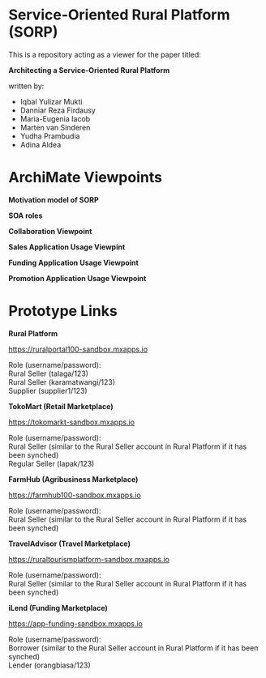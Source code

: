 # Service-Oriented Rural Platform (SORP)

This is a repository acting as a viewer for the paper titled:

<b>Architecting a Service-Oriented Rural Platform</b>

written by:

- Iqbal Yulizar Mukti
- Danniar Reza Firdausy
- Maria-Eugenia Iacob
- Marten van Sinderen
- Yudha Prambudia
- Adina Aldea

# ArchiMate Viewpoints

<b>Motivation model of SORP</b>



<b>SOA roles</b>



<b>Collaboration Viewpoint</b>



<b>Sales Application Usage Viewpint</b>



<b>Funding Application Usage Viewpoint</b>



<b>Promotion Application Usage Viewpoint</b>

# Prototype Links

<b>Rural Platform</b>

https://ruralportal100-sandbox.mxapps.io

Role (username/password):
<br>
Rural Seller (talaga/123)
<br>
Rural Seller (karamatwangi/123)
<br>
Supplier (supplier1/123)

<b>TokoMart (Retail Marketplace)</b>

https://tokomarkt-sandbox.mxapps.io

Role (username/password):
<br>
Rural Seller (similar to the Rural Seller account in Rural Platform if it has been synched)
<br>
Regular Seller (lapak/123)

<b>FarmHub (Agribusiness Marketplace)</b>

https://farmhub100-sandbox.mxapps.io

Role (username/password):
<br>
Rural Seller (similar to the Rural Seller account in Rural Platform if it has been synched)

<b>TravelAdvisor (Travel Marketplace)</b>

https://ruraltourismplatform-sandbox.mxapps.io

Role (username/password):
<br>
Rural Seller (similar to the Rural Seller account in Rural Platform if it has been synched)

<b>iLend (Funding Marketplace)</b>

https://app-funding-sandbox.mxapps.io

Role (username/password):
<br>
Borrower (similar to the Rural Seller account in Rural Platform if it has been synched)
<br>
Lender (orangbiasa/123)

